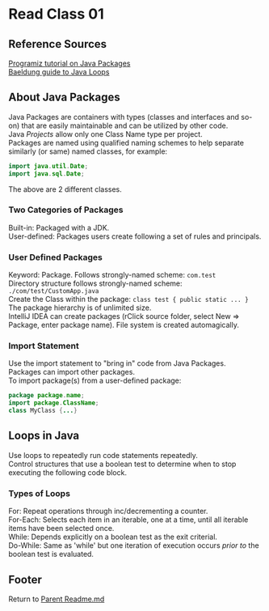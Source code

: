 # Read Class 01

## Reference Sources

[Programiz tutorial on Java Packages](https://www.programiz.com/java-programming/packages-import)  
[Baeldung guide to Java Loops](https://www.baeldung.com/java-loops)  

## About Java Packages

Java Packages are containers with types (classes and interfaces and so-on) that are easily maintainable and can be utilized by other code.  
Java *Projects* allow only one Class Name type per project.  
Packages are named using qualified naming schemes to help separate similarly (or same) named classes, for example:  

```java
import java.util.Date;
import java.sql.Date;
```

The above are 2 different classes.  

### Two Categories of Packages

Built-in: Packaged with a JDK.  
User-defined: Packages users create following a set of rules and principals.  

### User Defined Packages

Keyword: Package. Follows strongly-named scheme: `com.test`  
Directory structure follows strongly-named scheme: `./com/test/CustomApp.java`  
Create the Class within the package: `class test { public static ... }`  
The package hierarchy is of unlimited size.  
IntelliJ IDEA can create packages (rClick source folder, select New => Package, enter package name). File system is created automagically.  

### Import Statement

Use the import statement to "bring in" code from Java Packages.  
Packages can import other packages.  
To import package(s) from a user-defined package:  

```java
package package.name;
import package.ClassName;
class MyClass {...}
```

## Loops in Java

Use loops to repeatedly run code statements repeatedly.  
Control structures that use a boolean test to determine when to stop executing the following code block.  

### Types of Loops

For: Repeat operations through inc/decrementing a counter.  
For-Each: Selects each item in an iterable, one at a time, until all iterable items have been selected once.  
While: Depends explicitly on a boolean test as the exit criterial.  
Do-While: Same as 'while' but one iteration of execution occurs *prior to* the boolean test is evaluated.  

## Footer

Return to [Parent Readme.md](../README.html)  
